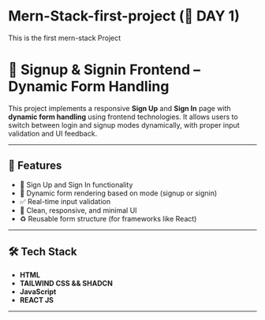 # Mern-Stack-first-project (🚀 DAY 1)
This is the first mern-stack Project 
# 🚀 Signup & Signin Frontend – Dynamic Form Handling

This project implements a responsive **Sign Up** and **Sign In** page with **dynamic form handling** using frontend technologies. It allows users to switch between login and signup modes dynamically, with proper input validation and UI feedback.

---

## 🧩 Features

- 📄 Sign Up and Sign In functionality
- 🔁 Dynamic form rendering based on mode (signup or signin)
- ✅ Real-time input validation
- 🧼 Clean, responsive, and minimal UI
- ♻️ Reusable form structure (for frameworks like React)

---

## 🛠️ Tech Stack

- **HTML**
- **TAILWIND CSS && SHADCN**
- **JavaScript**
- **REACT JS**

---


